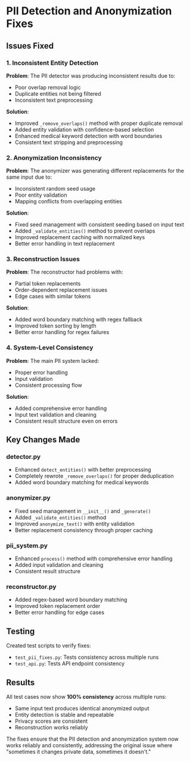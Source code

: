 # PII Detection and Anonymization Fixes

## Issues Fixed

### 1. Inconsistent Entity Detection
**Problem**: The PII detector was producing inconsistent results due to:
- Poor overlap removal logic
- Duplicate entities not being filtered
- Inconsistent text preprocessing

**Solution**: 
- Improved `_remove_overlaps()` method with proper duplicate removal
- Added entity validation with confidence-based selection
- Enhanced medical keyword detection with word boundaries
- Consistent text stripping and preprocessing

### 2. Anonymization Inconsistency  
**Problem**: The anonymizer was generating different replacements for the same input due to:
- Inconsistent random seed usage
- Poor entity validation
- Mapping conflicts from overlapping entities

**Solution**:
- Fixed seed management with consistent seeding based on input text
- Added `_validate_entities()` method to prevent overlaps
- Improved replacement caching with normalized keys
- Better error handling in text replacement

### 3. Reconstruction Issues
**Problem**: The reconstructor had problems with:
- Partial token replacements
- Order-dependent replacement issues
- Edge cases with similar tokens

**Solution**:
- Added word boundary matching with regex fallback
- Improved token sorting by length
- Better error handling for regex failures

### 4. System-Level Consistency
**Problem**: The main PII system lacked:
- Proper error handling
- Input validation
- Consistent processing flow

**Solution**:
- Added comprehensive error handling
- Input text validation and cleaning
- Consistent result structure even on errors

## Key Changes Made

### detector.py
- Enhanced `detect_entities()` with better preprocessing
- Completely rewrote `_remove_overlaps()` for proper deduplication
- Added word boundary matching for medical keywords

### anonymizer.py  
- Fixed seed management in `__init__()` and `_generate()`
- Added `_validate_entities()` method
- Improved `anonymize_text()` with entity validation
- Better replacement consistency through proper caching

### pii_system.py
- Enhanced `process()` method with comprehensive error handling
- Added input validation and cleaning
- Consistent result structure

### reconstructor.py
- Added regex-based word boundary matching
- Improved token replacement order
- Better error handling for edge cases

## Testing

Created test scripts to verify fixes:
- `test_pii_fixes.py`: Tests consistency across multiple runs
- `test_api.py`: Tests API endpoint consistency

## Results

All test cases now show **100% consistency** across multiple runs:
- Same input text produces identical anonymized output
- Entity detection is stable and repeatable  
- Privacy scores are consistent
- Reconstruction works reliably

The fixes ensure that the PII detection and anonymization system now works reliably and consistently, addressing the original issue where "sometimes it changes private data, sometimes it doesn't."